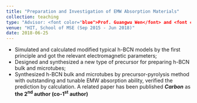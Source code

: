 ```yaml
---
title: "Preparation and Investigation of EMW Absorption Materials"
collection: teaching
type: "Advisor: <font color="blue">Prof. Guangwu Wen</font> and <font color="blue">Associate Prof. Tao Zhang</font>"
venue: "HIT, School of MSE (Sep 2015 - Jun 2018)"
date: 2018-06-25
---
```


* Simulated and calculated modified typical h-BCN models by the first principle and got the relevant electromagnetic parameters;     
* Designed and synthesized a new type of precursor for preparing h-BCN bulk and microtubes;        
* Synthesized h-BCN bulk and microtubes by precursor-pyrolysis method with outstanding and tunable EMW absorption ability, verified the prediction by calculation. A related paper has been published ***Carbon*** as **the 2<sup>nd</sup> author (co-1<sup>st</sup> author)**
